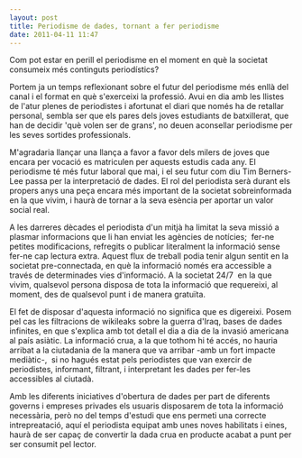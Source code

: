 ```yaml
---
layout: post
title: Periodisme de dades, tornant a fer periodisme
date: 2011-04-11 11:47
---
```

Com pot estar en perill el periodisme en el moment en què la societat consumeix més continguts periodístics?

Portem ja un temps reflexionant sobre el futur del periodisme més enllà del canal i el format en què s'exerceixi la professió. Avui en dia amb les llistes de l'atur plenes de periodistes i afortunat el diari que només ha de retallar personal, sembla ser que els pares dels joves estudiants de batxillerat, que han de decidir 'què volen ser de grans', no deuen aconsellar periodisme per les seves sortides professionals.

M'agradaria llançar una llança a favor a favor dels milers de joves que encara per vocació es matriculen per aquests estudis cada any. El periodisme té més futur laboral que mai, i el seu futur com diu Tim Berners-Lee passa per la interpretació de dades. El rol del periodista serà durant els propers anys una peça encara més important de la societat sobreinformada en la que vivim, i haurà de tornar a la seva esència per aportar un valor social real.

A les darreres dècades el periodista d'un mitjà ha limitat la seva missió a plasmar informacions que li han enviat les agències de notícies;  fer-ne petites modificacions, refregits o publicar literalment la informació sense fer-ne cap lectura extra. Aquest flux de treball podia tenir algun sentit en la societat pre-connectada, en què la informació només era accessible a través de determinades vies d'informació. A la societat 24/7  en la que vivim, qualsevol persona disposa de tota la informació que requereixi, al moment, des de qualsevol punt i de manera gratuïta.

El fet de disposar d'aquesta informació no significa que es digereixi. Posem pel cas les filtracions de wikileaks sobre la guerra d'Iraq, bases de dades infinites, en que s'explica amb tot detall el dia a dia de la invasió americana al país asiàtic. La informació crua, a la que tothom hi té accés, no hauria arribat a la ciutadania de la manera que va arribar -amb un fort impacte mediàtic-,  si no hagués estat pels periodistes que van exercir de periodistes, informant, filtrant, i interpretant les dades per fer-les  accessibles al ciutadà.

Amb les diferents iniciatives d'obertura de dades per part de diferents governs i empreses privades els usuaris disposarem de tota la informació necessària, però no del temps d'estudi que ens permeti una correcte intrepreatació, aquí el periodista equipat amb unes noves habilitats i eines, haurà de ser capaç de convertir la dada crua en producte acabat a punt per ser consumit pel lector.
